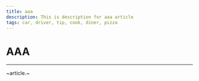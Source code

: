 ```yaml
---
title: aaa
description: This is description for aaa article
tags: car, driver, tip, cook, diner, pizza
---
```

# AAA
---
~article.~